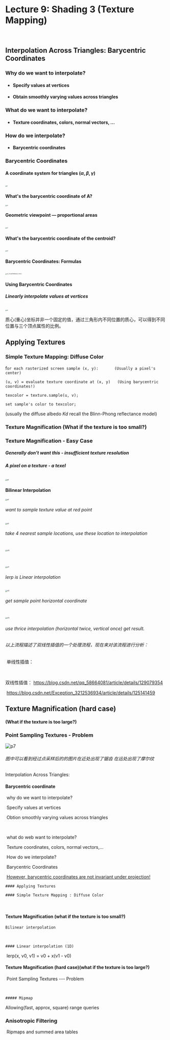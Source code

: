 # Lecture 9: Shading 3 (Texture Mapping)

​	

## Interpolation Across Triangles: Barycentric Coordinates

### Why do we want to interpolate?

- #### Specify values at vertices

- #### Obtain smoothly varying values across triangles

### What do we want to interpolate?

- #### Texture coordinates, colors, normal vectors, …

### How do we interpolate?

- #### Barycentric coordinates





### Barycentric Coordinates

#### 	A coordinate system for triangles $(\alpha,\beta,\gamma)$

​											<img src="C:\Users\userData\Desktop\GAMES101\Lecture9\p1.png" alt="p1" style="zoom: 25%;" />

#### 	What's the barycentric coordinate of A?

<img src="C:\Users\userData\Desktop\GAMES101\Lecture9\p2.png" alt="p2" style="zoom:25%;" />

#### 	Geometric viewpoint — proportional areas

​												<img src="C:\Users\userData\Desktop\GAMES101\Lecture9\p3.png" alt="p3" style="zoom:25%;" />

#### 	What's the barycentric coordinate of the centroid?

​														<img src="C:\Users\userData\Desktop\GAMES101\Lecture9\p4.png" alt="p4" style="zoom: 25%;" />

#### 	Barycentric Coordinates: Formulas

​													<img src="C:\Users\userData\AppData\Roaming\Tencent\QQ\Temp\L2[_TA]{@7WR[S8[J%~EF]J.png" alt="L2[_TA]{@7WR[S8[J%~EF]J" style="zoom:25%;" />

#### 	Using Barycentric Coordinates

##### 		Linearly interpolate values at vertices

​												<img src="C:\Users\userData\Desktop\GAMES101\Lecture9\p5.png" alt="p5" style="zoom:25%;" />

​	质心(重心)坐标并非一个固定的值，通过三角形内不同位置的质心，可以得到不同位置与三个顶点属性的比例。





## Applying Textures



### Simple Texture Mapping: Diffuse Color



f`or each rasterized screen sample (x, y):       (Usually a pixel's center)`

`(u, v) = evaluate texture coordinate at (x, y)   (Using barycentric coordinates!)`

`texcolor = texture.sample(u, v);`

`set sample's color to texcolor;`

(usually the diffuse albedo $Kd$ recall the Blinn-Phong reflectance model)



### Texture Magnification (What if the texture is too small?)

### 	Texture Magnification - Easy Case

##### 		Generally don't want this - insufficient texture resolution

##### 		A pixel on a texture - a texel

​		<img src="C:\Users\userData\Desktop\GAMES101\Lecture9\p6.png" alt="p6" style="zoom:33%;" />



#### Bilinear Interpolation

<img src="C:\Users\userData\Desktop\GAMES101\Lecture9\p8.png" alt="p8" style="zoom:33%;" />

###### 								want to sample texture value at red point



<img src="C:\Users\userData\Desktop\GAMES101\Lecture9\p9.png" alt="p9" style="zoom:33%;" />

###### 				take 4 nearest sample locations, use these location to interpolation

​							   <img src="C:\Users\userData\Desktop\GAMES101\Lecture9\p10.png" alt="p10" style="zoom:33%;" />

​		

<img src="C:\Users\userData\Desktop\GAMES101\Lecture9\p11.png" alt="p11" style="zoom:33%;" />

###### 								lerp is Linear interpolation

<img src="C:\Users\userData\Desktop\GAMES101\Lecture9\p12.png" alt="p12" style="zoom:33%;" />

###### 							get sample point horizontal coordinate

​							<img src="C:\Users\userData\Desktop\GAMES101\Lecture9\p13.png" alt="p13" style="zoom:33%;" />

###### 							use thrice interpolation (horizontal twice, vertical once) get result.

###### 以上流程描述了双线性插值的一个处理流程，现在来对该流程进行分析：

​	单线性插值：

​		

双线性插值： https://blog.csdn.net/qq_58664081/article/details/129079354

​						https://blog.csdn.net/Exception_3212536934/article/details/125141459

## Texture Magnification (hard case) 

#### 	(What if the texture is too large?)

### Point Sampling Textures - Problem

![p7](C:\Users\userData\Desktop\GAMES101\Lecture9\p7.png)

###### 									图中可以看到经过点采样后的的图片在近处出现了锯齿 在远处出现了摩尔纹











Interpolation Across Triangles: 

#### Barycentric coordinate

​	why do we want to interpolate?

​		Specify values at vertices

​		Obtion smoothly varying values across triangles

​	

​	what do web want to interpolate?

​		Texture coordinates, colors, normal vectors,...



​	How do we interpolate?

​		Barycentric Coordinates

​		<u>However, barycentric coordinates are not invariant under projection!</u>



	#### Applying Textures
	
	#### Simple Texture Mapping : Diffuse Color

​	



#### Texture Magnification (what if the texture is too small?)

 	Bilinear interpolation

​	

	#### Linear interpolation (1D)

​		lerp(x, v0, v1) = v0 + x(v1 - v0)



#### Texture Magnification (hard case)(what if the texture is too large?)

​	Point Sampling Textures --- Problem

​	

	##### Mipmap

Allowing(fast, approx, square) range queries



### Anisotropic Filtering

​		Ripmaps and summed area tables